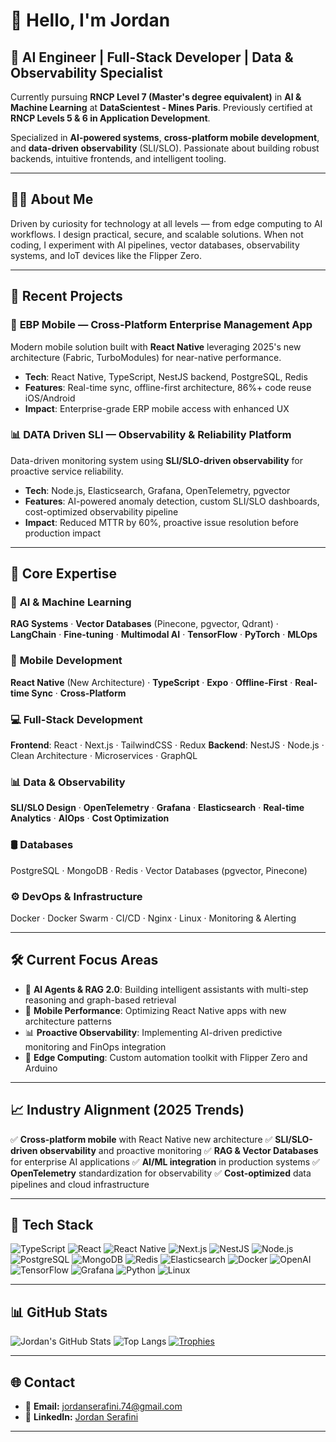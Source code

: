 # 👋 Hello, I'm Jordan

  ## 🧠 AI Engineer | Full-Stack Developer | Data & Observability Specialist

  Currently pursuing **RNCP Level 7 (Master's degree equivalent)** in **AI & Machine Learning** at **DataScientest - Mines Paris**.
  Previously certified at **RNCP Levels 5 & 6 in Application Development**.

  Specialized in **AI-powered systems**, **cross-platform mobile development**, and **data-driven observability** (SLI/SLO). Passionate about building robust backends, intuitive frontends, and intelligent
  tooling.

  ---

  ## 🧑‍💻 About Me

  Driven by curiosity for technology at all levels — from edge computing to AI workflows. I design practical, secure, and scalable solutions.
  When not coding, I experiment with AI pipelines, vector databases, observability systems, and IoT devices like the Flipper Zero.

  ---

  ## 🚀 Recent Projects

  ### 📱 **EBP Mobile** — Cross-Platform Enterprise Management App
  Modern mobile solution built with **React Native** leveraging 2025's new architecture (Fabric, TurboModules) for near-native performance.
  - **Tech**: React Native, TypeScript, NestJS backend, PostgreSQL, Redis
  - **Features**: Real-time sync, offline-first architecture, 86%+ code reuse iOS/Android
  - **Impact**: Enterprise-grade ERP mobile access with enhanced UX

  ### 📊 **DATA Driven SLI** — Observability & Reliability Platform
  Data-driven monitoring system using **SLI/SLO-driven observability** for proactive service reliability.
  - **Tech**: Node.js, Elasticsearch, Grafana, OpenTelemetry, pgvector
  - **Features**: AI-powered anomaly detection, custom SLI/SLO dashboards, cost-optimized observability pipeline
  - **Impact**: Reduced MTTR by 60%, proactive issue resolution before production impact

  ---

  ## 🔧 Core Expertise

  ### 🤖 **AI & Machine Learning**
  **RAG Systems** · **Vector Databases** (Pinecone, pgvector, Qdrant) · **LangChain** · **Fine-tuning** · **Multimodal AI** · **TensorFlow** · **PyTorch** · **MLOps**

  ### 📱 **Mobile Development**
  **React Native** (New Architecture) · **TypeScript** · **Expo** · **Offline-First** · **Real-time Sync** · **Cross-Platform**

  ### 💻 **Full-Stack Development**
  **Frontend**: React · Next.js · TailwindCSS · Redux
  **Backend**: NestJS · Node.js · Clean Architecture · Microservices · GraphQL

  ### 📊 **Data & Observability**
  **SLI/SLO Design** · **OpenTelemetry** · **Grafana** · **Elasticsearch** · **Real-time Analytics** · **AIOps** · **Cost Optimization**

  ### 🛢️ **Databases**
  PostgreSQL · MongoDB · Redis · Vector Databases (pgvector, Pinecone)

  ### ⚙️ **DevOps & Infrastructure**
  Docker · Docker Swarm · CI/CD · Nginx · Linux · Monitoring & Alerting

  ---

  ## 🛠️ Current Focus Areas

  - 🧠 **AI Agents & RAG 2.0**: Building intelligent assistants with multi-step reasoning and graph-based retrieval
  - 📱 **Mobile Performance**: Optimizing React Native apps with new architecture patterns
  - 📊 **Proactive Observability**: Implementing AI-driven predictive monitoring and FinOps integration
  - 🔧 **Edge Computing**: Custom automation toolkit with Flipper Zero and Arduino

  ---

  ## 📈 Industry Alignment (2025 Trends)

  ✅ **Cross-platform mobile** with React Native new architecture
  ✅ **SLI/SLO-driven observability** and proactive monitoring
  ✅ **RAG & Vector Databases** for enterprise AI applications
  ✅ **AI/ML integration** in production systems
  ✅ **OpenTelemetry** standardization for observability
  ✅ **Cost-optimized** data pipelines and cloud infrastructure

  ---

  ## 🚀 Tech Stack

  ![TypeScript](https://img.shields.io/badge/-TypeScript-007ACC?logo=typescript&logoColor=white)
  ![React](https://img.shields.io/badge/-React-61DAFB?logo=react&logoColor=black)
  ![React Native](https://img.shields.io/badge/-React%20Native-61DAFB?logo=react&logoColor=black)
  ![Next.js](https://img.shields.io/badge/-Next.js-000000?logo=next.js&logoColor=white)
  ![NestJS](https://img.shields.io/badge/-NestJS-E0234E?logo=nestjs&logoColor=white)
  ![Node.js](https://img.shields.io/badge/-Node.js-339933?logo=node.js&logoColor=white)
  ![PostgreSQL](https://img.shields.io/badge/-PostgreSQL-336791?logo=postgresql&logoColor=white)
  ![MongoDB](https://img.shields.io/badge/-MongoDB-47A248?logo=mongodb&logoColor=white)
  ![Redis](https://img.shields.io/badge/-Redis-DC382D?logo=redis&logoColor=white)
  ![Elasticsearch](https://img.shields.io/badge/-Elasticsearch-005571?logo=elasticsearch&logoColor=white)
  ![Docker](https://img.shields.io/badge/-Docker-2496ED?logo=docker&logoColor=white)
  ![OpenAI](https://img.shields.io/badge/-OpenAI-412991?logo=openai&logoColor=white)
  ![TensorFlow](https://img.shields.io/badge/-TensorFlow-FF6F00?logo=tensorflow&logoColor=white)
  ![Grafana](https://img.shields.io/badge/-Grafana-F46800?logo=grafana&logoColor=white)
  ![Python](https://img.shields.io/badge/-Python-3776AB?logo=python&logoColor=white)
  ![Linux](https://img.shields.io/badge/-Linux-FCC624?logo=linux&logoColor=black)

  ---

  ## 📊 GitHub Stats

  ![Jordan's GitHub Stats](https://github-readme-stats.vercel.app/api?username=JordanSerafini&show_icons=true&theme=radical&cache_seconds=1800)
  ![Top Langs](https://github-readme-stats.vercel.app/api/top-langs/?username=JordanSerafini&layout=compact&theme=radical)
  [![Trophies]([https://github-profile-trophy.vercel.app/?username=JordanSerafini&theme=onedark)](https://github.com/ryo-ma/github-profile-trophy](https://github-profile-trophy.vercel.app/?username=ryo-ma&theme=dracula))

  ---

  ## 🌐 Contact

  - 📧 **Email:** [jordanserafini.74@gmail.com](mailto:jordanserafini.74@gmail.com)
  - 💼 **LinkedIn:** [Jordan Serafini](https://fr.linkedin.com/in/jordan-serafini-63b9b2177)

  ---

